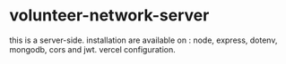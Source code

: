 # volunteer-network-server
this is a server-side.
installation are available on : node, express, dotenv, mongodb, cors and jwt.
vercel configuration.